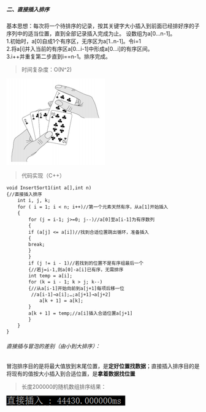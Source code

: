 ##### 二、直接插入排序

基本思想：每次将一个待排序的记录，按其关键字大小插入到前面已经排好序的子序列中的适当位置，直到全部记录插入完成为止。
设数组为a[0…n-1]。<br>
1.初始时，a[0]自成1个有序区，无序区为a[1..n-1]。令i=1<br>
2.将a[i]并入当前的有序区a[0…i-1]中形成a[0…i]的有序区间。<br>
3.i++并重复第二步直到i==n-1。排序完成。<br>
> 时间复杂度：O(N^2)
<html>
<img name="insert" src="https://github.com/plclovelife/AlgorithmLearning/blob/master/Image/poker.png?raw=true">
</html>

> 代码实现（C++）

```
void InsertSort1(int a[],int n)
{//直接插入排序
    int i, j, k;
    for ( i = 1; i < n; i++)//第一个元素天然有序，从a[1]开始插入
    {
        for (j = i-1; j>=0; j--)//a[0]至a[i-1]为有序数列
        {	
	    if (a[j] <= a[i])//找到合适位置跳出循环，准备插入
	    {
		break;
	    }
    	}
	    if (j != i - 1)//若找到的位置不是有序组最后一个
	    {//若j=i-1,则a[0]-a[i]已有序，无需排序
		int temp = a[i];
		for (k = i - 1; k > j; k--)
		{//从a[i-1]开始向前到a[j+1]每项后移一位
		 //a[i-1]→a[i];…;a[j+1]→a[j+2]
		    a[k + 1] = a[k];
		}
		a[k + 1] = temp;//a[i]插入合适位置a[j+1]
	    }
	}
}
```

###### 直接插与冒泡的差别（由小到大排序）：
冒泡排序目的是将最大值放到末尾位置，是**定好位置找数据**；直接插入排序目的是将现有的值按大小插入到合适位置，是**拿着数据找位置**
> 长度200000的随机数组排序结果：
<html>
<img name="insert" src="https://github.com/plclovelife/AlgorithmLearning/blob/master/Image/insertsort.png?raw=true">
</html>
